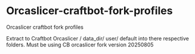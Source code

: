# Orcaslicer-craftbot-fork-profiles
Orcaslicer craftbot fork profiles


Extract to Craftbot Orcaslicer / data_dir/  user/ default into there respective folders. Must be using CB orcaslicer fork version 20250805
